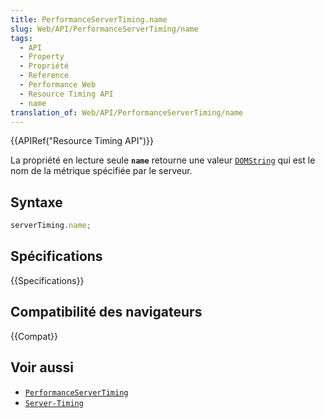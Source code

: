 ```yaml
---
title: PerformanceServerTiming.name
slug: Web/API/PerformanceServerTiming/name
tags:
  - API
  - Property
  - Propriété
  - Reference
  - Performance Web
  - Resource Timing API
  - name
translation_of: Web/API/PerformanceServerTiming/name
---
```


{{APIRef("Resource Timing API")}}

La propriété en lecture seule **`name`** retourne une valeur [`DOMString`](/fr/docs/Web/API/DOMString) qui est le nom de la métrique spécifiée par le serveur.

## Syntaxe

```js
serverTiming.name;
```

## Spécifications

{{Specifications}}

## Compatibilité des navigateurs

{{Compat}}

## Voir aussi

- [`PerformanceServerTiming`](/fr/docs/Web/API/PerformanceServerTiming)
- [`Server-Timing`](/fr/docs/Web/HTTP/Headers/Server-Timing)
